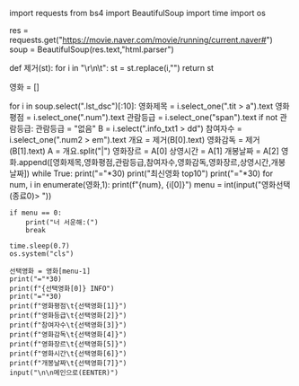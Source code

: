 import requests
from bs4 import BeautifulSoup
import time
import os

res = requests.get("https://movie.naver.com/movie/running/current.naver#")
soup = BeautifulSoup(res.text,"html.parser")

def 제거(st):
    for i in "\r\n\t":
        st = st.replace(i,"")
    return st

영화 = []

for i in soup.select(".lst_dsc")[:10]:
    영화제목 = i.select_one(".tit > a").text
    영화평점 = i.select_one(".num").text
    관람등급 = i.select_one("span").text
    if not 관람등급:
        관람등급 = "없음"
    B = i.select(".info_txt1 > dd")
    참여자수 = i.select_one(".num2 > em").text
    개요 = 제거(B[0].text)
    영화감독 = 제거(B[1].text)
    A = 개요.split("|")
    영화장르 = A[0]
    상영시간 = A[1]
    개봉날짜 = A[2]
    영화.append([영화제목,영화평점,관람등급,참여자수,영화감독,영화장르,상영시간,개봉날짜])
while True:
    print("="*30)
    print("최신영화 top10")
    print("="*30)
    for num, i in enumerate(영화,1):
        print(f"{num}, {i[0]}")
    menu = int(input("영화선택 (종료0)> "))

    if menu == 0:
        print("너 서운해:(")
        break
    
    time.sleep(0.7)
    os.system("cls")

    선택영화 = 영화[menu-1]
    print("="*30)
    print(f"{선택영화[0]} INFO")
    print("="*30)
    print(f"영화평점\t{선택영화[1]}")
    print(f"영화등급\t{선택영화[2]}")
    print(f"참여자수\t{선택영화[3]}")
    print(f"영화감독\t{선택영화[4]}")
    print(f"영화장르\t{선택영화[5]}")
    print(f"영화시간\t{선택영화[6]}")
    print(f"개봉날짜\t{선택영화[7]}")
    input("\n\n메인으로(EENTER)")
